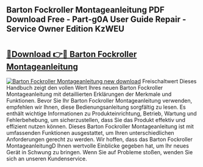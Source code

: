 ## Barton Fockroller Montageanleitung PDF Download Free - Part-g0A User Guide Repair - Service Owner Edition KzWEU

# <h2><a href="http://df760o.blite.top/?on=Barton+Fockroller+Montageanleitung">🔗Download 👉🔴 Barton Fockroller Montageanleitung</a></h2>

[![Barton Fockroller Montageanleitung new download](https://i.imgur.com/lujVjoI.png)](http://df760o.blite.top/?on=Barton+Fockroller+Montageanleitung)
Freischaltwert Dieses Handbuch zeigt den vollen Wert Ihres neuen Barton Fockroller Montageanleitung mit detaillierten Erklärungen der Merkmale und Funktionen. Bevor Sie Ihr Barton Fockroller Montageanleitung verwenden, empfehlen wir Ihnen, diese Bedienungsanleitung sorgfältig zu lesen. Es enthält wichtige Informationen zu Produkteinrichtung, Betrieb, Wartung und Fehlerbehebung, um sicherzustellen, dass Sie das Produkt effektiv und effizient nutzen können. Dieses Barton Fockroller Montageanleitung ist mit umfassenden Funktionen ausgestattet, um Ihren unterschiedlichen Anforderungen gerecht zu werden. Wir hoffen, dass das Barton Fockroller MontageanleitungD Ihnen wertvolle Einblicke gegeben hat, um Ihr neues Gerät in Schwung zu bringen. Wenn Sie auf Probleme stoßen, wenden Sie sich an unseren Kundenservice.
